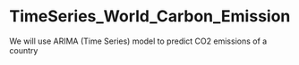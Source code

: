 # TimeSeries_World_Carbon_Emission
We will use ARIMA (Time Series) model to predict CO2 emissions of a country
